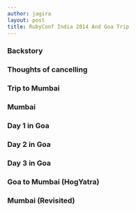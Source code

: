 ```yaml
---
author: jagira
layout: post
title: RubyConf India 2014 And Goa Trip
---
```


### Backstory

### Thoughts of cancelling

### Trip to Mumbai

### Mumbai

### Day 1 in Goa

### Day 2 in Goa

### Day 3 in Goa

### Goa to Mumbai (HogYatra)

### Mumbai (Revisited)

